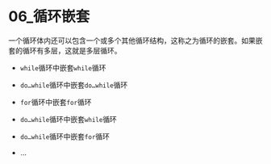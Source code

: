 # 06_循环嵌套

一个循环体内还可以包含一个或多个其他循环结构，这称之为循环的嵌套。如果嵌套的循环有多层，这就是多层循环。

- `while`循环中嵌套`while`循环
- `do…while`循环中嵌套`do…while`循环
- `for`循环中嵌套`for`循环
- `do…while`循环中嵌套`while`循环
- `do…while`循环中嵌套`for`循环

- ...